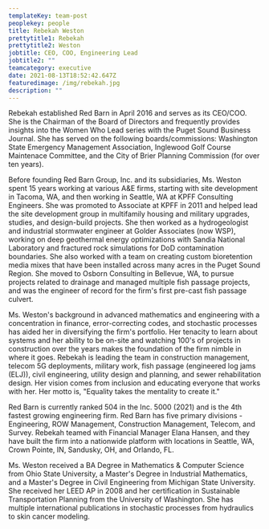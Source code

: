 ```yaml
---
templateKey: team-post
peoplekey: people
title: Rebekah Weston
prettytitle1: Rebekah
prettytitle2: Weston
jobtitle: CEO, COO, Engineering Lead
jobtitle2: ""
teamcategory: executive
date: 2021-08-13T18:52:42.647Z
featuredimage: /img/rebekah.jpg
description: ""
---
```

Rebekah established Red Barn in April 2016 and serves as its CEO/COO.  She is the Chairman of the Board of Directors and frequently provides insights into the Women Who Lead series with the Puget Sound Business Journal.  She has served on the following boards/commissions:  Washington State Emergency Management Association, Inglewood Golf Course Maintenace Committee, and the City of Brier Planning Commission (for over ten years).  

Before founding Red Barn Group, Inc. and its subsidiaries, Ms. Weston spent 15 years working at various A&E firms, starting with site development in Tacoma, WA, and then working in Seattle, WA at KPFF Consulting Engineers.  She was promoted to Associate at KPFF in 2011 and helped lead the site development group in multifamily housing and military upgrades, studies, and design-build projects.  She then worked as a hydrogeologist and industrial stormwater engineer at Golder Associates (now WSP), working on deep geothermal energy optimizations with Sandia National Laboratory and fractured rock simulations for DoD contamination boundaries.  She also worked with a team on creating custom bioretention media mixes that have been installed across many acres in the Puget Sound Region.   She moved to Osborn Consulting in Bellevue, WA, to pursue projects related to drainage and managed multiple fish passage projects, and was the engineer of record for the firm's first pre-cast fish passage culvert.  

Ms. Weston's background in advanced mathematics and engineering with a concentration in finance, error-correcting codes, and stochastic processes has aided her in diversifying the firm's portfolio.  Her tenacity to learn about systems and her ability to be on-site and watching 100's of projects in construction over the years makes the foundation of the firm nimble in where it goes.  Rebekah is leading the team in construction management, telecom 5G deployments, military work, fish passage (engineered log jams (ELJ)), civil engineering, utility design and planning, and sewer rehabilitation design.  Her vision comes from inclusion and educating everyone that works with her.  Her motto is, "Equality takes the mentality to create it."  

Red Barn is currently ranked 504 in the Inc. 5000 (2021) and is the 4th fastest growing engineering firm.  Red Barn has five primary divisions - Engineering, ROW Management, Construction Management, Telecom, and Survey.  Rebekah teamed with Financial Manager Elana Hansen, and they have built the firm into a nationwide platform with locations in Seattle, WA, Crown Pointe, IN, Sandusky, OH, and Orlando, FL.

Ms. Weston received a BA Degree in Mathematics & Computer Science from Ohio State University, a Master's Degree in Industrial Mathematics, and a Master's Degree in Civil Engineering from Michigan State University.  She received her LEED AP in 2008 and her certification in Sustainable Transportation Planning from the University of Washington.  She has multiple international publications in stochastic processes from hydraulics to skin cancer modeling.